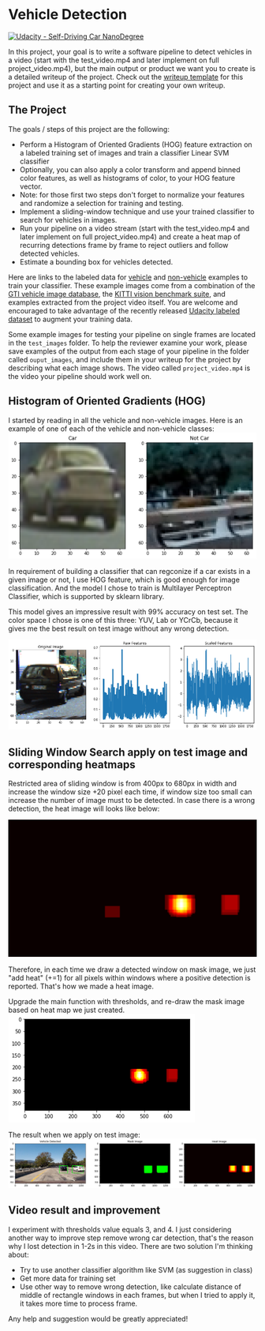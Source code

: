 # Vehicle Detection
[![Udacity - Self-Driving Car NanoDegree](https://s3.amazonaws.com/udacity-sdc/github/shield-carnd.svg)](http://www.udacity.com/drive)


In this project, your goal is to write a software pipeline to detect vehicles in a video (start with the test_video.mp4 and later implement on full project_video.mp4), but the main output or product we want you to create is a detailed writeup of the project.  Check out the [writeup template](https://github.com/udacity/CarND-Vehicle-Detection/blob/master/writeup_template.md) for this project and use it as a starting point for creating your own writeup.  

The Project
---

The goals / steps of this project are the following:

* Perform a Histogram of Oriented Gradients (HOG) feature extraction on a labeled training set of images and train a classifier Linear SVM classifier
* Optionally, you can also apply a color transform and append binned color features, as well as histograms of color, to your HOG feature vector. 
* Note: for those first two steps don't forget to normalize your features and randomize a selection for training and testing.
* Implement a sliding-window technique and use your trained classifier to search for vehicles in images.
* Run your pipeline on a video stream (start with the test_video.mp4 and later implement on full project_video.mp4) and create a heat map of recurring detections frame by frame to reject outliers and follow detected vehicles.
* Estimate a bounding box for vehicles detected.

Here are links to the labeled data for [vehicle](https://s3.amazonaws.com/udacity-sdc/Vehicle_Tracking/vehicles.zip) and [non-vehicle](https://s3.amazonaws.com/udacity-sdc/Vehicle_Tracking/non-vehicles.zip) examples to train your classifier.  These example images come from a combination of the [GTI vehicle image database](http://www.gti.ssr.upm.es/data/Vehicle_database.html), the [KITTI vision benchmark suite](http://www.cvlibs.net/datasets/kitti/), and examples extracted from the project video itself.   You are welcome and encouraged to take advantage of the recently released [Udacity labeled dataset](https://github.com/udacity/self-driving-car/tree/master/annotations) to augment your training data.  

Some example images for testing your pipeline on single frames are located in the `test_images` folder.  To help the reviewer examine your work, please save examples of the output from each stage of your pipeline in the folder called `ouput_images`, and include them in your writeup for the project by describing what each image shows.    The video called `project_video.mp4` is the video your pipeline should work well on.  

[image1]: ./sample_dataset.png
[image2]: ./sample_hog.png
[image3]: ./sample_heat.png
[image4]: ./sample_heat_.png
[image5]: ./sample_heat2.png

Histogram of Oriented Gradients (HOG)
---

I started by reading in all the vehicle and non-vehicle images. Here is an example of one of each of the vehicle and non-vehicle classes:
![alt text][image1]


In requirement of building a classifier that can regconize if a car exists in a given image or not, I use HOG feature, which is good enough for image classification. And the model I chose to train is Multilayer Perceptron Classifier, which is supported by sklearn library.

This model gives an impressive result with 99% accuracy on test set. The color space I chose is one of this three: YUV, Lab or YCrCb, because it gives me the best result on test image without any wrong detection.

![alt text][image2]


Sliding Window Search apply on test image and corresponding heatmaps
---
Restricted area of sliding window is from 400px to 680px in width and increase the window size +20 pixel each time, if window size too small can increase the number of image must to be detected. In case there is a wrong detection, the heat image will looks like below:

![alt text][image3]

Therefore, in each time we draw a detected window on mask image, we just "add heat" (+=1) for all pixels within windows where a positive detection is reported. That's how we made a heat image.

Upgrade the main function with thresholds, and re-draw the mask image based on heat map we just created.
![alt text][image4]

The result when we apply on test image:
![alt text][image5]

Video result and improvement
---
I experiment with thresholds value equals 3, and 4. I just considering another way to improve step remove wrong car detection, that's the reason why I lost detection in 1-2s in this video. There are two solution I'm thinking about:

* Try to use another classifier algorithm like SVM (as suggestion in class)
* Get more data for training set
* Use other way to remove wrong detection, like calculate distance of middle of rectangle windows in each frames, but when I tried to apply it, it takes more time to process frame.

Any help and suggestion would be greatly appreciated!


